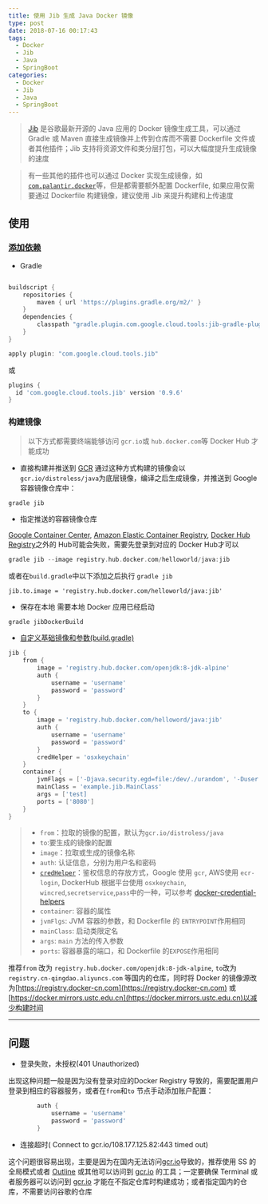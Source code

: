 ```yaml
---
title: 使用 Jib 生成 Java Docker 镜像
type: post
date: 2018-07-16 00:17:43
tags:
  - Docker
  - Jib
  - Java
  - SpringBoot
categories:
  - Docker
  - Jib
  - Java
  - SpringBoot
---
```


> [Jib](https://github.com/GoogleContainerTools/jib) 是谷歌最新开源的 Java 应用的 Docker 镜像生成工具，可以通过 Gradle 或 Maven 直接生成镜像并上传到仓库而不需要 Dockerfile 文件或者其他插件；Jib 支持将资源文件和类分层打包，可以大幅度提升生成镜像的速度

> 有一些其他的插件也可以通过 Docker 实现生成镜像，如[`com.palantir.docker`](https://helloworlde.github.io/2018/04/08/Docker-%E6%9E%84%E5%BB%BA-SpringBoot-%E5%BA%94%E7%94%A8/)等，但是都需要额外配置 Dockerfile, 如果应用仅需要通过 Dockerfile 构建镜像，建议使用 Jib 来提升构建和上传速度

## 使用

### [添加依赖](https://plugins.gradle.org/plugin/com.google.cloud.tools.jib)

- Gradle

```gradle

buildscript {
    repositories {
        maven { url 'https://plugins.gradle.org/m2/' }
    }
    dependencies {
        classpath "gradle.plugin.com.google.cloud.tools:jib-gradle-plugin:0.9.6"
    }
}

apply plugin: "com.google.cloud.tools.jib"

```

或

```gradle
plugins {
  id 'com.google.cloud.tools.jib' version '0.9.6'
}
```

### 构建镜像

> 以下方式都需要终端能够访问 `gcr.io`或 `hub.docker.com`等 Docker Hub 才能成功

- 直接构建并推送到 [GCR](https://cloud.google.com/container-registry/)
  通过这种方式构建的镜像会以`gcr.io/distroless/java`为底层镜像，编译之后生成镜像，并推送到 Google 容器镜像仓库中：

```gradle
gradle jib
```

- 指定推送的容器镜像仓库

[Google Container Center](https://cloud.google.com/container-registry/), [Amazon Elastic Container Registry](https://aws.amazon.com/ecr/), [Docker Hub Registry](https://hub.docker.com/)之外的 Hub可能会失败，需要先登录到对应的 Docker Hub才可以

```gradle
gradle jib --image registry.hub.docker.com/helloworld/java:jib
```

或者在`build.gradle`中以下添加之后执行 `gradle jib`

```
jib.to.image = 'registry.hub.docker.com/helloworld/java:jib'
```

- 保存在本地
  需要本地 Docker 应用已经启动

```
gradle jibDockerBuild
```

- [自定义基础镜像和参数(build.gradle)](https://github.com/GoogleContainerTools/jib/tree/master/jib-gradle-plugin#extended-usage)

```gradle
jib {
    from {
        image = 'registry.hub.docker.com/openjdk:8-jdk-alpine'
        auth {
            username = 'username'
            password = 'password'
        }
    }
    to {
        image = 'registry.hub.docker.com/helloword/java:jib'
        auth {
            username = 'username'
            password = 'password'
        }
        credHelper = 'osxkeychain'
    }
    container {
        jvmFlags = ['-Djava.security.egd=file:/dev/./urandom', '-Duser.timezone=GMT+08']
        mainClass = 'example.jib.MainClass'
        args = ['test]
        ports = ['8080']
    }
}
```

> - `from`：拉取的镜像的配置，默认为`gcr.io/distroless/java`
> - `to`:要生成的镜像的配置
> - `image`：拉取或生成的镜像名称
> - `auth`: 认证信息，分别为用户名和密码
> - [`credHelper`](https://github.com/GoogleContainerTools/jib/tree/master/jib-gradle-plugin#authentication-methods)：鉴权信息的存放方式，Google 使用 `gcr`, AWS使用 `ecr-login`, DockerHub 根据平台使用 `osxkeychain`, `wincred`,`secretservice`,`pass`中的一种，可以参考 [docker-credential-helpers](https://github.com/docker/docker-credential-helpers)
> - `container`: 容器的属性
> - `jvmFlgs`: JVM 容器的参数，和 Dockerfile 的 `ENTRYPOINT`作用相同
> - `mainClass`: 启动类限定名
> - `args`: `main` 方法的传入参数
> - `ports`: 容器暴露的端口，和 Dockerfile 的`EXPOSE`作用相同

推荐`from` 改为 `registry.hub.docker.com/openjdk:8-jdk-alpine`, `to`改为 `registry.cn-qingdao.aliyuncs.com` 等国内的仓库，同时将 Docker 的镜像源改为[https://registry.docker-cn.com](https://registry.docker-cn.com) 或 [https://docker.mirrors.ustc.edu.cn](https://docker.mirrors.ustc.edu.cn)以减少构建时间

---

## 问题

- 登录失败，未授权(401 Unauthorized)

出现这种问题一般是因为没有登录对应的Docker Registry 导致的，需要配置用户登录到相应的容器服务，或者在`from`和`to` 节点手动添加账户配置：

```gradle
        auth {
            username = 'username'
            password = 'password'
        }
```

- 连接超时( Connect to gcr.io/108.177.125.82:443 timed out)

这个问题很容易出现，主要是因为在国内无法访问[gcr.io](https://gcr.io)导致的，推荐使用 SS 的全局模式或者 [Outline](https://www.getoutline.org/en/home) 或其他可以访问到 [gcr.io](https://gcr.io) 的工具；一定要确保 Terminal 或者服务器可以访问到 [gcr.io](https://gcr.io) 才能在不指定仓库时构建成功；或者指定国内的仓库，不需要访问谷歌的仓库
